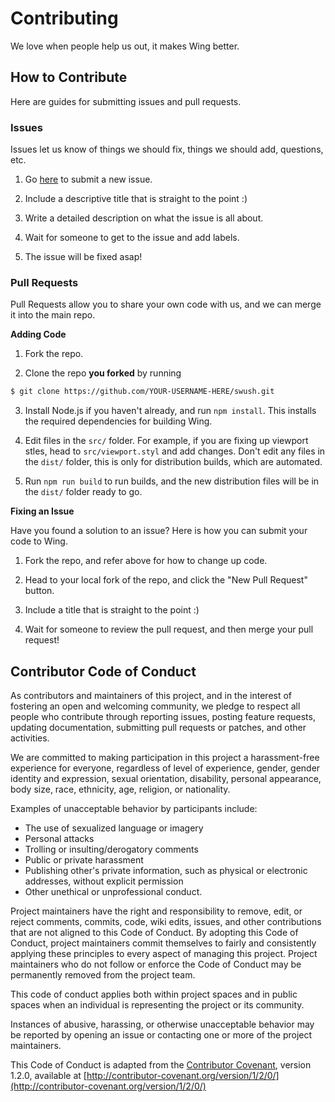 # Contributing

We love when people help us out, it makes Wing better.


## How to Contribute

Here are guides for submitting issues and pull requests.

### Issues

Issues let us know of things we should fix, things we should add, questions, etc.

1) Go [here](https://github.com/KingPixil/wing/issues/new) to submit a new issue.

2) Include a descriptive title that is straight to the point :)

3) Write a detailed description on what the issue is all about.

4) Wait for someone to get to the issue and add labels.

5) The issue will be fixed asap!


### Pull Requests

Pull Requests allow you to share your own code with us, and we can merge it into the main repo.

**Adding Code**

1) Fork the repo.

2) Clone the repo **you forked** by running
```sh
$ git clone https://github.com/YOUR-USERNAME-HERE/swush.git
```

3) Install Node.js if you haven't already, and run `npm install`. This installs the required dependencies for building Wing.

4) Edit files in the `src/` folder. For example, if you are fixing up viewport stles, head to `src/viewport.styl` and add changes. Don't edit any files in the `dist/` folder, this is only for distribution builds, which are automated.

5) Run `npm run build` to run builds, and the new distribution files will be in the `dist/` folder ready to go.



**Fixing an Issue**

Have you found a solution to an issue? Here is how you can submit your code to Wing.

1) Fork the repo, and refer above for how to change up code.

1) Head to your local fork of the repo, and click the "New Pull Request" button.

2) Include a title that is straight to the point :)

3) Wait for someone to review the pull request, and then merge your pull request!


## Contributor Code of Conduct

As contributors and maintainers of this project, and in the interest of fostering an open and
welcoming community, we pledge to respect all people who contribute through reporting issues,
posting feature requests, updating documentation, submitting pull requests or patches, and other
activities.

We are committed to making participation in this project a harassment-free experience for everyone,
regardless of level of experience, gender, gender identity and expression, sexual orientation,
disability, personal appearance, body size, race, ethnicity, age, religion, or nationality.

Examples of unacceptable behavior by participants include:

* The use of sexualized language or imagery
* Personal attacks
* Trolling or insulting/derogatory comments
* Public or private harassment
* Publishing other's private information, such as physical or electronic addresses, without explicit
  permission
* Other unethical or unprofessional conduct.

Project maintainers have the right and responsibility to remove, edit, or reject comments, commits,
code, wiki edits, issues, and other contributions that are not aligned to this Code of Conduct. By
adopting this Code of Conduct, project maintainers commit themselves to fairly and consistently
applying these principles to every aspect of managing this project. Project maintainers who do not
follow or enforce the Code of Conduct may be permanently removed from the project team.

This code of conduct applies both within project spaces and in public spaces when an individual is
representing the project or its community.

Instances of abusive, harassing, or otherwise unacceptable behavior may be reported by opening an
issue or contacting one or more of the project maintainers.

This Code of Conduct is adapted from the [Contributor Covenant](http://contributor-covenant.org),
version 1.2.0, available at
[http://contributor-covenant.org/version/1/2/0/](http://contributor-covenant.org/version/1/2/0/)

